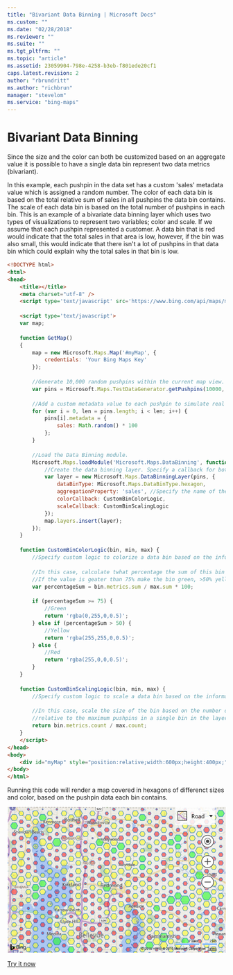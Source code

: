 ```yaml
---
title: "Bivariant Data Binning | Microsoft Docs"
ms.custom: ""
ms.date: "02/28/2018"
ms.reviewer: ""
ms.suite: ""
ms.tgt_pltfrm: ""
ms.topic: "article"
ms.assetid: 23059904-798e-4258-b3eb-f801ede20cf1
caps.latest.revision: 2
author: "rbrundritt"
ms.author: "richbrun"
manager: "stevelom"
ms.service: "bing-maps"
---
```

# Bivariant Data Binning

Since the size and the color can both be customized based on an aggregate value it is possible to have a single data bin represent two data metrics (bivariant).

In this example, each pushpin in the data set has a custom 'sales' metadata value which is assigned a random number. The color of each data bin is based on the total relative sum of sales in all pushpins the data bin contains. The scale of each data bin is based on the total number of pushpins in each bin. This is an example of a bivariate data binning layer which uses two types of visualizations to represent two variables; color and scale. If we assume that each pushpin represented a customer. A data bin that is red would indicate that the total sales in that area is low, however, if the bin was also small, this would indicate that there isn't a lot of pushpins in that data bin which could explain why the total sales in that bin is low.

```html
<!DOCTYPE html>
<html>
<head>
    <title></title>
    <meta charset="utf-8" />
    <script type='text/javascript' src='https://www.bing.com/api/maps/mapcontrol?callback=GetMap' async defer></script>

    <script type='text/javascript'>
    var map;

    function GetMap()
    {
        map = new Microsoft.Maps.Map('#myMap', {
            credentials: 'Your Bing Maps Key'
        });

        //Generate 10,000 random pushpins within the current map view. 
        var pins = Microsoft.Maps.TestDataGenerator.getPushpins(10000, map.getBounds());

        //Add a custom metadata value to each pushpin to simulate real data. 
        for (var i = 0, len = pins.length; i < len; i++) {
            pins[i].metadata = {
                sales: Math.random() * 100
            };
        }

        //Load the Data Binning module.
        Microsoft.Maps.loadModule('Microsoft.Maps.DataBinning', function () {
            //Create the data binning layer. Specify a callback for both the color and scale. 
            var layer = new Microsoft.Maps.DataBinningLayer(pins, {
                dataBinType: Microsoft.Maps.DataBinType.hexagon,
                aggregationProperty: 'sales', //Specify the name of the custom property to aggregate over.
                colorCallback: CustomBinColorLogic,
                scaleCallback: CustomBinScalingLogic
            });
            map.layers.insert(layer);
        });
    }

    function CustomBinColorLogic(bin, min, max) {
        //Specify custom logic to colorize a data bin based on the information it contains.

        //In this case, calculate twhat percentage the sum of this bin is compared to the max bin sum. 
        //If the value is geater than 75% make the bin green, >50% yellow, below 50% red.
        var percentageSum = bin.metrics.sum / max.sum * 100;

        if (percentageSum >= 75) {
            //Green
            return 'rgba(0,255,0,0.5)';
        } else if (percentageSum > 50) {
            //Yellow
            return 'rgba(255,255,0,0.5)';
        } else {
            //Red
            return 'rgba(255,0,0,0.5)';
        }
    }

    function CustomBinScalingLogic(bin, min, max) {
        //Specify custom logic to scale a data bin based on the information it contains.

        //In this case, scale the size of the bin based on the number of pushpins in the bin 
        //relative to the maximum pushpins in a single bin in the layer.
        return bin.metrics.count / max.count;
    }
    </script>
</head>
<body>
    <div id="myMap" style="position:relative;width:600px;height:400px;"></div>
</body>
</html>
```

Running this code will render a map covered in hexagons of differenct sizes and color, based on the pushpin data each bin contains.

![BMV8_BivariateHexBins](../../media/bmv8-bivariatehexbins.PNG)
 
[Try it now](https://www.bing.com/api/maps/sdk/mapcontrol/isdk#bivariateDataBins+JS)
